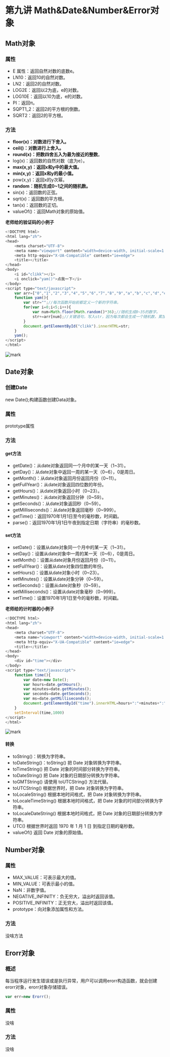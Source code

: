 # 第九讲 Math&Date&Number&Error对象

## Math对象

### 属性

- E 属性：返回自然对数的底数e。
- LN10：返回10的自然对数。
- LN2：返回2的自然对数。
- LOG2E：返回以2为底，e的对数。
- LOG10E：返回以10为底，e的对数。
- PI：返回π。
- SQPT1_2：返回2的平方根的倒数。
- SQRT2：返回2的平方根。

### 方法

- **floor(x)：对数进行下舍入。**
- **ceil()：对数进行上舍入。**
- **round(x)：把数四舍五入为最为接近的整数**。
- log(x)：返回数的自然对数（底为e）。
- **max(x,y)：返回x和y中的最大值。**
- **min(x,y)：返回x和y的最小值。**
- pow(x,y)：返回x的y次幂。
- **random：随机生成0~1之间的随机数。**
- sin(x)：返回数的正弦。
- sqrt(x)：返回数的平方根。
- tan(x)：返回数的正切。
- valueOf()：返回Math对象的原始值。

**老师给的验证码的小例子**

````js
<!DOCTYPE html>
<html lang="zh">
<head>
	<meta charset="UTF-8">
	<meta name="viewport" content="width=device-width, initial-scale=1.0">
	<meta http-equiv="X-UA-Compatible" content="ie=edge">
	<title></title>
</head>
<body>
	<i id="clikk"></i>
	<i onclick="yam()">点我一下</i>
</body>
<script type="text/javascript">
	var arr=["0","1","2","3","4","5","6","7","8","9","a","b","c","d","e","f","g","h","i","j","k","l","m","n","o","p","q","r","s","t","u","w","v","x","y","z"]
	function yam(){
		var str="";//每次函数开始前都定义一个新的字符串。
		for(var i=0;i<5;i++){
			var num=Math.floor(Math.random()*36);//随机生成0~35的数字。
			str+=arr[num];//关键语句，写入str，因为每次都会生成一个随机数，累加生成验证码。
		}
		document.getElementById("clikk").innerHTML=str;
	}
	yam();
</script>
</html>
````



![mark](http://qiniu.cloud-zhi.com/blog/210430/lk2JdKfl5f.png?imageslim)

## Date对象

### 创建Date

new Date();构建函数创建Data对象。

### 属性

prototype属性

### 方法

#### get方法

- getDate()：从date对象返回同一个月中的某一天（1~31）。
- getDay()：从date对象中返回一周的某一天（0~6），0是周日。
- getMonth()：从date对象返回月份返回月份（0~11）。
- getFullYear()：从date对象返回四位数的年份。
- getHours()：从date对象返回小时（0~23）。
- getMinutes()：从date对象返回分钟（0~59）。
- getSeconds()：从date对象返回秒（0~59）。
- getMilliseconds()：从date对象返回毫秒（0~999）。
- getTime()：返回1970年1月1日至今的毫秒数，时间戳。
- parse()：返回1970年1月1日午夜到指定日期（字符串）的毫秒数。

#### set方法

- setDate()：设置从date对象同一个月中的某一天（1~31）。
- setDay()：设置从date对象中一周的某一天（0~6），0是周日。
- setMonth()：设置从date对象月份返回月份（0~11）。
- setFullYear()：设置从date对象四位数的年份。
- setHours()：设置从date对象小时（0~23）。
- setMinutes()：设置从date对象分钟（0~59）。
- setSeconds()：设置从date对象秒（0~59）。
- setMilliseconds()：设置从date对象毫秒（0~999）。
- setTime()：设置1970年1月1日至今的毫秒数，时间戳。

**老师给的计时器的小例子**

````js
<!DOCTYPE html>
<html lang="zh">
<head>
	<meta charset="UTF-8">
	<meta name="viewport" content="width=device-width, initial-scale=1.0">
	<meta http-equiv="X-UA-Compatible" content="ie=edge">
	<title></title>
</head>
<body>
	<div id="time"></div>
</body>
<script type="text/javascript">
	function time(){
		var date=new Date();
		var hours=date.getHours();
		var minutes=date.getMinutes();
		var seconds=date.getSeconds();
		var ms=date.getMilliseconds();
		document.getElementById("time").innerHTML=hours+":"+minutes+":"+seconds+":"+ms;
	}
	setInterval(time,1000)
</script>
</html>
````

![mark](http://qiniu.cloud-zhi.com/blog/210430/253lk3IfCA.png?imageslim)

#### 转换

- toString()：转换为字符串。
- toDateString()：toString() 把 Date 对象转换为字符串。
- toTimeString() 把 Date 对象的时间部分转换为字符串。
- toDateString() 把 Date 对象的日期部分转换为字符串。
- toGMTString() 请使用 toUTCString() 方法代替。
- toUTCString() 根据世界时，把 Date 对象转换为字符串。
- toLocaleString() 根据本地时间格式，把 Date 对象转换为字符串。
- toLocaleTimeString() 根据本地时间格式，把 Date 对象的时间部分转换为字符串。
- toLocaleDateString() 根据本地时间格式，把 Date 对象的日期部分转换为字符串。
- UTC() 根据世界时返回 1970 年 1 月 1 日 到指定日期的毫秒数。
- valueOf() 返回 Date 对象的原始值。

## Number对象

### 属性

- MAX_VALUE：可表示最大的值。
- MIN_VALUE：可表示最小的值。
- NaN：非数字值。
- NEGATIVE_INFINITY：负无穷大，溢出时返回该值。
- POSITIVE_INFINITY：正无穷大，溢出时返回该值。
- prototype：向对象添加属性和方法。

### 方法

没啥方法

## Erorr对象

### 概述

每当程序运行发生错误或是执行异常，用户可以调用erorr构造函数，就会创建erorr对象，erorr对象存储错误。

````js
var err=new Erorr();
````

### 属性

没啥

### 方法

没啥



